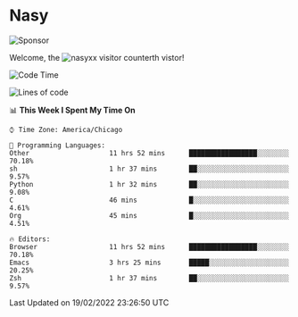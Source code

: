 # Nasy

<!--
<p align="center">
<img height="200" src="https://github-readme-stats.vercel.app/api?username=nasyxx&count_private=true&show_icons=true&theme=dracula&include_all_commits=true"/>
<img height="200" src="https://github-readme-stats.vercel.app/api/top-langs/?username=nasyxx&theme=dracula&hide=html,jupyter+notebook&count_private=true&show_icons=true"/>
</p>

  
----------------
-->

![Sponsor](https://img.shields.io/static/v1.svg?label=Sponsor&message=%E2%9D%A4&logo=GitHub&style=flat&color=pink)
 
Welcome, the ![nasyxx visitor counter](https://count.getloli.com/get/@nasyxx?theme=rule34)th vistor!
 
<!--START_SECTION:waka-->
![Code Time](http://img.shields.io/badge/Code%20Time-1%2C920%20hrs%205%20mins-blue)

![Lines of code](https://img.shields.io/badge/From%20Hello%20World%20I%27ve%20Written-5%20Million%20lines%20of%20code-blue)

📊 **This Week I Spent My Time On** 

```text
⌚︎ Time Zone: America/Chicago

💬 Programming Languages: 
Other                    11 hrs 52 mins      █████████████████░░░░░░░░   70.18% 
sh                       1 hr 37 mins        ██░░░░░░░░░░░░░░░░░░░░░░░   9.57% 
Python                   1 hr 32 mins        ██░░░░░░░░░░░░░░░░░░░░░░░   9.08% 
C                        46 mins             █░░░░░░░░░░░░░░░░░░░░░░░░   4.61% 
Org                      45 mins             █░░░░░░░░░░░░░░░░░░░░░░░░   4.51%

🔥 Editors: 
Browser                  11 hrs 52 mins      █████████████████░░░░░░░░   70.18% 
Emacs                    3 hrs 25 mins       █████░░░░░░░░░░░░░░░░░░░░   20.25% 
Zsh                      1 hr 37 mins        ██░░░░░░░░░░░░░░░░░░░░░░░   9.57%

```


 Last Updated on 19/02/2022 23:26:50 UTC
<!--END_SECTION:waka-->

<!-- ![visitors](https://visitor-badge.laobi.icu/badge?page_id=nasyxx.nasyxx) -->
